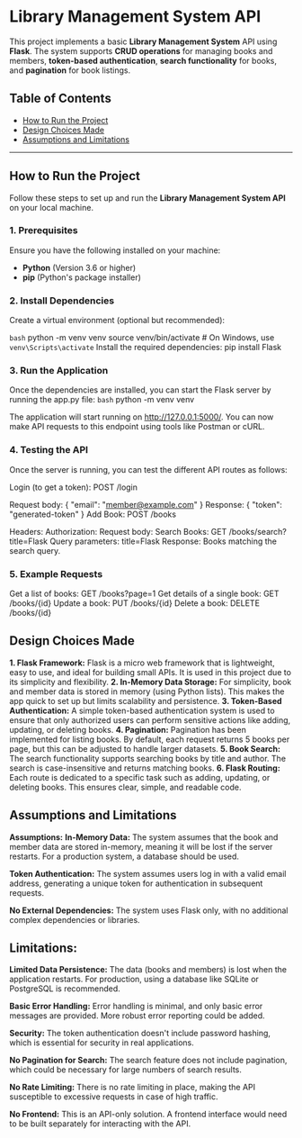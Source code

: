 # Library Management System API

This project implements a basic **Library Management System** API using **Flask**. The system supports **CRUD operations** for managing books and members, **token-based authentication**, **search functionality** for books, and **pagination** for book listings.

## Table of Contents

- [How to Run the Project](#how-to-run-the-project)
- [Design Choices Made](#design-choices-made)
- [Assumptions and Limitations](#assumptions-and-limitations)

---

## How to Run the Project

Follow these steps to set up and run the **Library Management System API** on your local machine.

### 1. Prerequisites

Ensure you have the following installed on your machine:

- **Python** (Version 3.6 or higher)
- **pip** (Python's package installer)

### 2. Install Dependencies

Create a virtual environment (optional but recommended):

```bash```
python -m venv venv
source venv/bin/activate  # On Windows, use `venv\Scripts\activate`
Install the required dependencies:
  pip install Flask

### 3. Run the Application
Once the dependencies are installed, you can start the Flask server by running the app.py file:
  ```bash```
  python -m venv venv

The application will start running on http://127.0.0.1:5000/. You can now make API requests to this endpoint using tools like Postman or cURL.

### 4. Testing the API
  Once the server is running, you can test the different API routes as follows:

  Login (to get a token): POST /login

  Request body: { "email": "member@example.com" }
  Response: { "token": "generated-token" }
  Add Book: POST /books

  Headers: Authorization: <generated-token>
  Request body:
  Search Books: GET /books/search?title=Flask
  Query parameters: title=Flask
  Response: Books matching the search query.

### 5. Example Requests
  Get a list of books: GET /books?page=1
  Get details of a single book: GET /books/{id}
  Update a book: PUT /books/{id}
  Delete a book: DELETE /books/{id}

## Design Choices Made
  **1. Flask Framework:**
      Flask is a micro web framework that is lightweight, easy to use, and ideal for building small APIs. It is used in this project due to its simplicity and flexibility.
  **2. In-Memory Data Storage:**
      For simplicity, book and member data is stored in memory (using Python lists). This makes the app quick to set up but limits scalability and persistence.
  **3. Token-Based Authentication:**
      A simple token-based authentication system is used to ensure that only authorized users can perform sensitive actions like adding, updating, or deleting books.
  **4. Pagination:**
      Pagination has been implemented for listing books. By default, each request returns 5 books per page, but this can be adjusted to handle larger datasets.
  **5. Book Search:**
      The search functionality supports searching books by title and author. The search is case-insensitive and returns matching books.
  **6. Flask Routing:**
      Each route is dedicated to a specific task such as adding, updating, or deleting books. This ensures clear, simple, and readable code.
## Assumptions and Limitations
  **Assumptions:**
    **In-Memory Data:** The system assumes that the book and member data are stored in-memory, meaning it will be lost if the server restarts. For a production system, a database should be used.

  **Token Authentication:** The system assumes users log in with a valid email address, generating a unique token for authentication in subsequent requests.

  **No External Dependencies:** The system uses Flask only, with no additional complex dependencies or libraries.

## Limitations:
  **Limited Data Persistence:** The data (books and members) is lost when the application restarts. For production, using a database like SQLite or PostgreSQL is recommended.

  **Basic Error Handling:** Error handling is minimal, and only basic error messages are provided. More robust error reporting could be added.

  **Security:** The token authentication doesn't include password hashing, which is essential for security in real applications.

  **No Pagination for Search:** The search feature does not include pagination, which could be necessary for large numbers of search results.

  **No Rate Limiting:** There is no rate limiting in place, making the API susceptible to excessive requests in case of high traffic.

  **No Frontend:** This is an API-only solution. A frontend interface would need to be built separately for interacting with the API.  
  
